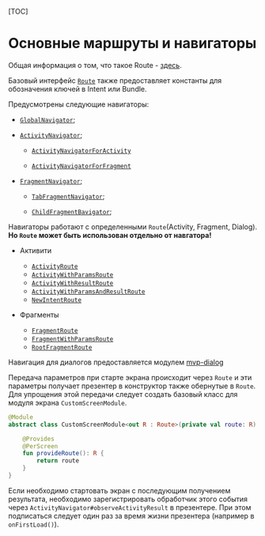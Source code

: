 [TOC]

# Основные маршруты и навигаторы

Общая информация о том, что такое Route - [здесь][nav].

Базовый интерфейс [`Route`][i_route] также предоставляет константы для обозначения
ключей в Intent или Bundle.

Предусмотрены следующие навигаторы:

- [`GlobalNavigator`][global];

- [`ActivityNavigator`][act];

    - [`ActivityNavigatorForActivity`][act_for_act]

    - [`ActivityNavigatorForFragment`][act_for_fr]

- [`FragmentNavigator`][f-nav];

    - [`TabFragmentNavigator`][tab];

    - [`ChildFragmentBavigator`][child];

Навигаторы работают с определенными `Route`(Activity, Fragment, Dialog).
**Но `Route` может быть использован отдельно от навгатора!**

* Активити

    * [`ActivityRoute`][ar]
    * [`ActivityWithParamsRoute`][awpr]
    * [`ActivityWithResultRoute`][awrr]
    * [`ActivityWithParamsAndResultRoute`][awparr]
    * [`NewIntentRoute`][nir]

* Фрагменты
    * [`FragmentRoute`][fr]
    * [`FragmentWithParamsRoute`][fwpr]
    * [`RootFragmentRoute`][rfr]

Навигация для диалогов предоставляется модулем [mvp-dialog][dial]

Передача параметров при старте экрана происходит через `Route`
и эти параметры получает презентер в конструктор также обернутые в `Route`.
Для упрощения этой передачи следует создать базовый класс для модуля экрана
`CustomScreenModule`.

``` kotlin
@Module
abstract class CustomScreenModule<out R : Route>(private val route: R) {

    @Provides
    @PerScreen
    fun provideRoute(): R {
        return route
    }
}
```

Если необходимо стартовать экран с последующим получением результата,
необходимо зарегистрировать обработчик этого события через
`АctivityNavigator#observeActivityResult` в презентере. При этом подписаться
следует один раз за время жизни презентера (например в `onFirstLoad()`).


[core-ui]: ../README.md
[dial]: ../../mvp-dialogs/README.md
[act]: ../src/main/java/ru/surfstudio/android/core/ui/navigation/activity/navigator/ActivityNavigator.java
[f-nav]: ../src/main/java/ru/surfstudio/android/core/ui/navigation/fragment/FragmentNavigator.java
[tab]:  ../src/main/java/ru/surfstudio/android/core/ui/navigation/fragment/tabfragment/TabFragmentNavigator.kt
[child]: ../src/main/java/ru/surfstudio/android/core/ui/navigation/fragment/ChildFragmentNavigator.java
[global]: ../src/main/java/ru/surfstudio/android/core/ui/navigation/activity/navigator/GlobalNavigator.java
[act_for_act]: ../src/main/java/ru/surfstudio/android/core/ui/navigation/activity/navigator/ActivityNavigatorForActivity.java
[act_for_fr]: ../src/main/java/ru/surfstudio/android/core/ui/navigation/activity/navigator/ActivityNavigatorForFragment.java
[ar]: ../src/main/java/ru/surfstudio/android/core/ui/navigation/activity/route/ActivityRoute.java
[awpr]:  ../src/main/java/ru/surfstudio/android/core/ui/navigation/activity/route/ActivityWithParamsRoute.java
[awrr]: ../src/main/java/ru/surfstudio/android/core/ui/navigation/activity/route/ActivityWithResultRoute.java
[awparr]: ../src/main/java/ru/surfstudio/android/core/ui/navigation/activity/route/ActivityWithParamsAndResultRoute.java
[nir]: ../src/main/java/ru/surfstudio/android/core/ui/navigation/activity/route/NewIntentRoute.java
[fr]: ../src/main/java/ru/surfstudio/android/core/ui/navigation/fragment/route/FragmentRoute.java
[fwpr]: ../src/main/java/ru/surfstudio/android/core/ui/navigation/fragment/route/FragmentWithParamsRoute.java
[rfr]: ../src/main/java/ru/surfstudio/android/core/ui/navigation/fragment/route/RootFragmentRoute.kt
[nav]: ../../docs/ui/navigation.md
[dial]: ../../mvp-dialog/README.md
[i_route]: ../src/main/java/ru/surfstudio/android/core/ui/navigation/Route.java